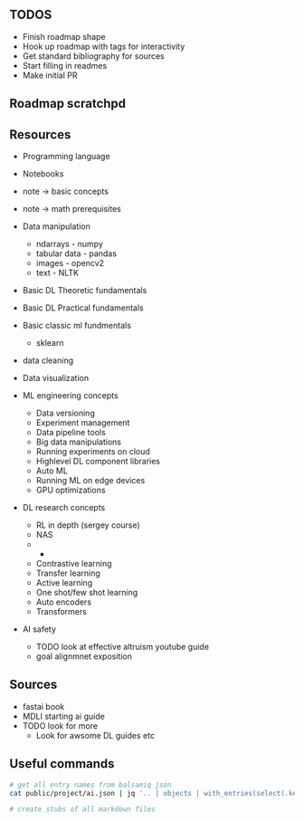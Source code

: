 
## TODOS

* Finish roadmap shape
* Hook up roadmap with tags for interactivity
* Get standard bibliography for sources
* Start filling in readmes
* Make initial PR

## Roadmap scratchpd


## Resources

* Programming language
* Notebooks
* note -> basic concepts
* note -> math prerequisites

* Data manipulation
  * ndarrays - numpy
  * tabular data - pandas
  * images - opencv2
  * text - NLTK

* Basic DL Theoretic fundamentals
* Basic DL Practical fundamentals
* Basic classic ml fundmentals
  * sklearn

* data cleaning

* Data visualization

* ML engineering concepts
  * Data versioning
  * Experiment management
  * Data pipeline tools
  * Big data manipulations
  * Running experiments on cloud
  * Highlevel DL component libraries
  * Auto ML
  * Running ML on edge devices
  * GPU optimizations

* DL research concepts
  * RL in depth (sergey course)
  * NAS
  * +
  * Contrastive learning
  * Transfer learning
  * Active learning
  * One shot/few shot learning
  * Auto encoders
  * Transformers

* AI safety
  * TODO look at effective altruism youtube guide
  * goal alignmnet exposition

## Sources

* fastai book
* MDLI starting ai guide
* TODO look for more
  * Look for awsome DL guides etc 


## Useful commands

```bash
# get all entry names from balsamiq json
cat public/project/ai.json | jq '.. | objects | with_entries(select(.key | contains("controlName"))) | select(. != {}) | .controlName ' > node_names.tmp

# create stubs of all markdown files
```